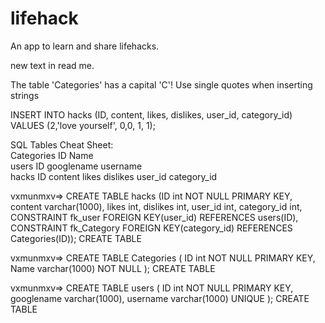 # lifehack
An app to learn and share lifehacks.

new text in read me.

The table 'Categories' has a capital 'C'!
Use single quotes when inserting strings


INSERT INTO hacks (ID, content, likes, dislikes, user_id, category_id) VALUES (2,'love yourself', 0,0, 1, 1);

SQL Tables Cheat Sheet:											
Categories	ID	Name				
users	ID	googlename	username								
hacks	ID	content	likes	dislikes	user_id	category_id






vxmunmxv=> CREATE TABLE hacks (ID int NOT NULL PRIMARY KEY, content varchar(1000), likes int, dislikes int, user_id int, category_id int, CONSTRAINT fk_user FOREIGN KEY(user_id) REFERENCES users(ID), CONSTRAINT fk_Category FOREIGN KEY(category_id) REFERENCES Categories(ID));
CREATE TABLE


vxmunmxv=> CREATE TABLE Categories (
        ID int NOT NULL PRIMARY KEY,
        Name varchar(1000) NOT NULL
);
CREATE TABLE


vxmunmxv=> CREATE TABLE users (
ID int NOT NULL PRIMARY KEY,
googlename varchar(1000),
username varchar(1000) UNIQUE
);
CREATE TABLE
